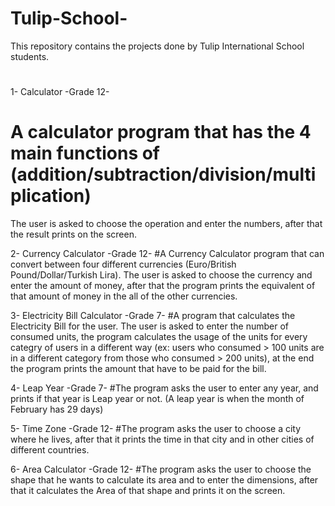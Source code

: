 # Tulip-School-
This repository contains the projects done by Tulip International School students.

#


1- Calculator -Grade 12-
# A calculator program that has the 4 main functions of (addition/subtraction/division/multiplication)
The user is asked to choose the operation and enter the numbers, after that the result prints on the screen.


2- Currency Calculator -Grade 12-
#A Currency Calculator program that can convert between four different currencies (Euro/British Pound/Dollar/Turkish Lira).
The user is asked to choose the currency and enter the amount of money, after that the program prints the equivalent of that amount of money in the all of 
the other currencies.

3- Electricity Bill Calculator -Grade 7- 
#A program that calculates the Electricity Bill for the user.
The user is asked to enter the number of consumed units, the program calculates the usage of the units for every categry of users in a different way
(ex: users who consumed > 100 units are in a different category from those who consumed > 200 units), at the end the program prints the amount that have 
to be paid for the bill.

4- Leap Year -Grade 7-
#The program asks the user to enter any year, and prints if that year is Leap year or not. (A leap year is when the month of February has 29 days)

5- Time Zone -Grade 12-
#The program asks the user to choose a city where he lives, after that it prints the time in that city and in other cities of different countries.

6- Area Calculator -Grade 12-
#The program asks the user to choose the shape that he wants to calculate its area and to enter the dimensions, after that it calculates the Area of that shape 
and prints it on the screen.


